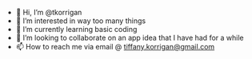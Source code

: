 - 👋 Hi, I’m @tkorrigan
- 👀 I’m interested in way too many things
- 🌱 I’m currently learning basic coding
- 💞️ I’m looking to collaborate on an app idea that I have had for a while
- 📫 How to reach me via email @ tiffany.korrigan@gmail.com

<!---
tkorrigan/tkorrigan is a ✨ special ✨ repository because its `README.md` (this file) appears on your GitHub profile.
You can click the Preview link to take a look at your changes.
--->
